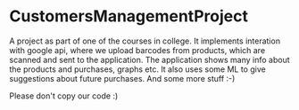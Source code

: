 # CustomersManagementProject
A project as part of one of the courses in college. It implements interation with google api, where we upload barcodes from products, which are scanned and sent to the application.
The application shows many info about the products and purchases, graphs etc. It also uses some ML to give suggestions about future purchases. And some more stuff :-)


Please don't copy our code :)
